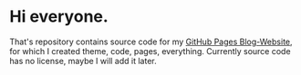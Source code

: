 # Hi everyone.

That's repository contains source code for my [GitHub Pages Blog-Website](https://redsharpobject.github.io),
for which I created theme, code, pages, everything. Currently source code has no license, maybe I will add it later.
